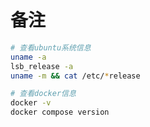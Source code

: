 <!--ts-->
<!--te-->

# 备注

```bash
# 查看ubuntu系统信息
uname -a
lsb_release -a
uname -m && cat /etc/*release

# 查看docker信息
docker -v
docker compose version
```
